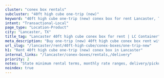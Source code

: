 ```yaml
---
cluster: "conex box rentals"
subcluster: "40ft high cube one-trip (new)"
keyword: "40ft high cube one-trip (new) conex box for rent Lancaster, TX"
intent: "Transactional-Local"
page_type: "Location-Product"
city: "Lancaster, TX"
title_tag: "Lancaster 40ft high cube conex box for rent | LC Container"
meta_description: "Buy one-trip (new) 40ft high cube conex box rent with local delivery in Lancaster, TX. LC Container — local Since 2003. Request a fast quote today."
url_slug: "/lancaster/rent/40ft-high-cube/conex-boxes/one-trip-new"
h1: "Rent 40ft high cube one-trip (new) conex box in Lancaster"
internal_links: "/lancaster/conex-boxes/rentals,/delivery"
priority: 2
notes: "State minimum rental terms, monthly rate ranges, delivery/pickup fees, service area."
noindex: true
---
```


<!-- TODO: Add unique city/inventory copy, images, and internal links here. -->
